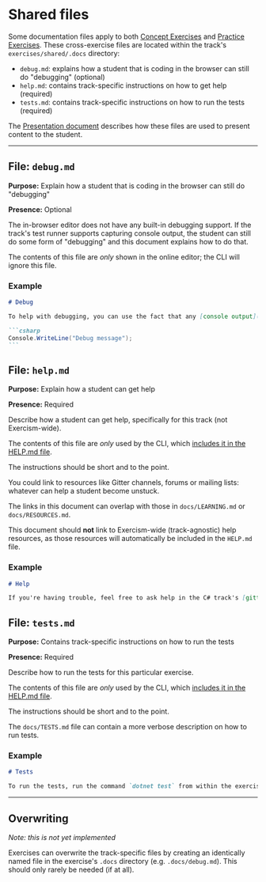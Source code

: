 # Shared files

Some documentation files apply to both [Concept Exercises](/docs/building/tracks/concept-exercises) and [Practice Exercises](/docs/building/tracks/practice-exercises). These cross-exercise files are located within the track's `exercises/shared/.docs` directory:

- `debug.md`: explains how a student that is coding in the browser can still do "debugging" (optional)
- `help.md`: contains track-specific instructions on how to get help (required)
- `tests.md`: contains track-specific instructions on how to run the tests (required)

The [Presentation document](/docs/building/tracks/presentation) describes how these files are used to present content to the student.

---

## File: `debug.md`

**Purpose:** Explain how a student that is coding in the browser can still do "debugging"

**Presence:** Optional

The in-browser editor does not have any built-in debugging support. If the track's test runner supports capturing console output, the student can still do some form of "debugging" and this document explains how to do that.

The contents of this file are _only_ shown in the online editor; the CLI will ignore this file.

### Example

````markdown
# Debug

To help with debugging, you can use the fact that any [console output](https://www.programiz.com/csharp-programming/basic-input-output) will be shown in the test results window. You can write to the console using:

```csharp
Console.WriteLine("Debug message");
```
````

## File: `help.md`

**Purpose:** Explain how a student can get help

**Presence:** Required

Describe how a student can get help, specifically for this track (not Exercism-wide).

The contents of this file are _only_ used by the CLI, which [includes it in the HELP.md file](/docs/building/tracks/presentation).

The instructions should be short and to the point.

You could link to resources like Gitter channels, forums or mailing lists: whatever can help a student become unstuck.

The links in this document can overlap with those in `docs/LEARNING.md` or `docs/RESOURCES.md`.

This document should **not** link to Exercism-wide (track-agnostic) help resources, as those resources will automatically be included in the `HELP.md` file.

### Example

```markdown
# Help

If you're having trouble, feel free to ask help in the C# track's [gitter channel](https://gitter.im/exercism/csharp).
```

## File: `tests.md`

**Purpose:** Contains track-specific instructions on how to run the tests

**Presence:** Required

Describe how to run the tests for this particular exercise.

The contents of this file are _only_ used by the CLI, which [includes it in the HELP.md file](/docs/building/tracks/presentation).

The instructions should be short and to the point.

The `docs/TESTS.md` file can contain a more verbose description on how to run tests.

### Example

```markdown
# Tests

To run the tests, run the command `dotnet test` from within the exercise directory.
```

---

## Overwriting

_Note: this is not yet implemented_

Exercises can overwrite the track-specific files by creating an identically named file in the exercise's `.docs` directory (e.g. `.docs/debug.md`). This should only rarely be needed (if at all).

